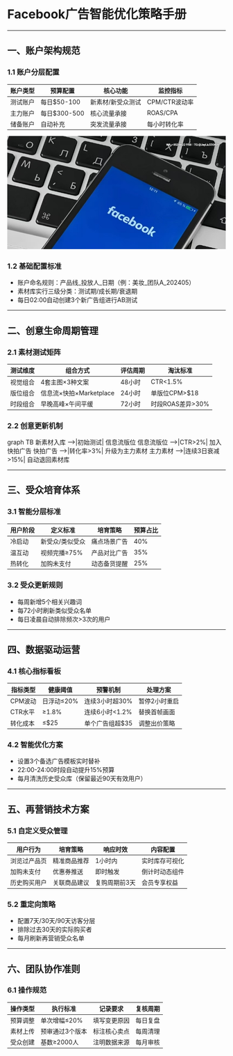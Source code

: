 
# Facebook广告智能优化策略手册

---

## 一、账户架构规范
### 1.1 账户分层配置
| 账户类型 | 预算配置 | 核心功能 | 监控指标 |
|----------|----------|----------|----------|
| 测试账户 | 每日$50-100 | 新素材/新受众测试 | CPM/CTR波动率 |
| 主力账户 | 每日$300-500 | 核心流量承接 | ROAS/CPA |
| 储备账户 | 自动补充 | 突发流量承接 | 每小时转化率 |
![替代文字](aafbd7bc232bd54d627296be1ba1e66.jpg)
### 1.2 基础配置标准
- 账户命名规则：产品线_投放人_日期（例：美妆_团队A_202405）
- 素材库实行三级分类：测试期/成长期/衰退期
- 每日02:00自动创建3个新广告组进行AB测试

---

## 二、创意生命周期管理
### 2.1 素材测试矩阵
| 测试维度 | 组合方式 | 评估周期 | 淘汰标准 |
|----------|----------|----------|----------|
| 视觉组合 | 4套主图×3种文案 | 48小时 | CTR<1.5% |
| 版位组合 | 信息流×快拍×Marketplace | 24小时 | 单版位CPM>$18 |
| 时段组合 | 早晚高峰×午间平缓 | 72小时 | 时段ROAS差异>30% |

### 2.2 创意更新机制

graph TB
新素材入库 -->|初始测试| 信息流版位
信息流版位 -->|CTR>2%| 加入快拍广告
快拍广告 -->|转化率>3%| 升级为主力素材
主力素材 -->|连续3日衰减>15%| 自动退回素材库


---

## 三、受众培育体系
### 3.1 智能分层标准
| 用户阶段 | 定义标准 | 培育策略 | 预算占比 |
|----------|----------|----------|----------|
| 冷启动 | 新受众/类似受众 | 痛点场景广告 | 40% |
| 温互动 | 视频完播≥75% | 产品对比广告 | 35% |
| 热转化 | 加购未支付 | 动态备货提醒 | 25% |

### 3.2 受众更新规则
- 每周新增5个相关兴趣词
- 每72小时刷新类似受众名单
- 每日凌晨自动排除频次>3次的用户

---

## 四、数据驱动运营
### 4.1 核心指标看板
| 指标类型 | 健康阈值 | 预警机制 | 处理方案 |
|----------|----------|----------|----------|
| CPM波动 | 日浮动≤20% | 连续3小时超30% | 暂停2小时重启 |
| CTR水平 | ≥1.8% | 连续6小时<1.2% | 替换首帧画面 |
| 转化成本 | ≤$25 | 单个广告组超$35 | 调整出价策略 |

### 4.2 智能优化方案
- 设置3个备选广告模板实时替补
- 22:00-24:00时段自动提升15%预算
- 每月清洗历史受众库（保留最近90天有效用户）

---

## 五、再营销技术方案
### 5.1 自定义受众管理
| 用户行为 | 培育策略 | 响应时效 | 内容配置 |
|----------|----------|----------|----------|
| 浏览过产品页 | 精准商品推荐 | 1小时内 | 实时库存可视化 |
| 加购未支付 | 优惠券推送 | 即时触发 | 倒计时动态组件 |
| 历史购买用户 | 关联商品建议 | 复购周期前3天 | 会员专享权益 |

### 5.2 重定向策略
- 配置7天/30天/90天访客分层
- 排除过去30天的实际购买者
- 每月刷新再营销受众名单

---

## 六、团队协作准则
### 6.1 操作规范
| 操作类型 | 执行标准 | 记录要求 | 复核周期 |
|----------|----------|----------|----------|
| 预算调整 | 单次增幅≤20% | 填写变更原因 | 每日复盘 |
| 素材上传 | 预审通过3个版本 | 标注核心卖点 | 每周清理 |
| 受众创建 | 基数≥2000人 | 注明数据来源 | 每月审核 |
```
